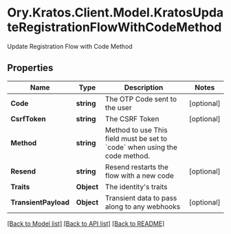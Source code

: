 # Ory.Kratos.Client.Model.KratosUpdateRegistrationFlowWithCodeMethod
Update Registration Flow with Code Method

## Properties

Name | Type | Description | Notes
------------ | ------------- | ------------- | -------------
**Code** | **string** | The OTP Code sent to the user | [optional] 
**CsrfToken** | **string** | The CSRF Token | [optional] 
**Method** | **string** | Method to use  This field must be set to &#x60;code&#x60; when using the code method. | 
**Resend** | **string** | Resend restarts the flow with a new code | [optional] 
**Traits** | **Object** | The identity&#39;s traits | 
**TransientPayload** | **Object** | Transient data to pass along to any webhooks | [optional] 

[[Back to Model list]](../README.md#documentation-for-models) [[Back to API list]](../README.md#documentation-for-api-endpoints) [[Back to README]](../README.md)

